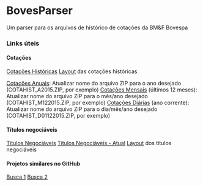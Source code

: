 # BovesParser
Um parser para os arquivos de histórico de cotações da BM&amp;F Bovespa

### Links úteis
#### Cotações
[Cotações Históricas](http://www.bmfbovespa.com.br/pt-br/cotacoes-historicas/FormSeriesHistoricas.asp)
[Layout](http://www.bmfbovespa.com.br/pt-br/download/SeriesHistoricas_Layout.pdf) das cotações históricas

[Cotações Anuais](http://www.bmfbovespa.com.br/InstDados/SerHist/COTAHIST_AYYYY.ZIP): Atualizar nome do arquivo ZIP para o ano desejado (COTAHIST_A2015.ZIP, por exemplo)
[Cotações Mensais](http://www.bmfbovespa.com.br/InstDados/SerHist/COTAHIST_MMMAAAA.ZIP) (últimos 12 meses): Atualizar nome do arquivo ZIP para o mês/ano desejado (COTAHIST_M122015.ZIP, por exemplo)
[Cotações Diárias](http://www.bmfbovespa.com.br/InstDados/SerHist/COTAHIST_DDDMMAAAA.ZIP) (ano corrente): Atualizar nome do arquivo ZIP para o dia/mês/ano desejado (COTAHIST_D01122015.ZIP, por exemplo)

#### Títulos negociáveis
[Títulos Negociáveis](http://www.bmfbovespa.com.br/cias-listadas/titulos-negociaveis/BuscaTitulosNegociaveis.aspx)
[Títulos Negociáveis - Atual](http://www.bmfbovespa.com.br/suplemento/ExecutaAcaoDownload.asp?arquivo=Titulos_Negociaveis.zip&server=L)
[Layout](http://www.bmfbovespa.com.br/suplemento/doc/Titulos_Negociaveis.PDF) dos títulos negociáveis

#### Projetos similares no GitHub
[Busca 1](https://github.com/search?utf8=%E2%9C%93&q=bovespa)
[Busca 2](https://github.com/search?utf8=%E2%9C%93&q=bovespa+c)
